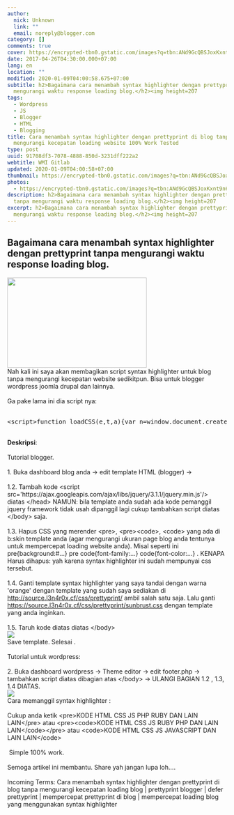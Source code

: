 ```yaml
---
author:
  nick: Unknown
  link: ""
  email: noreply@blogger.com
category: []
comments: true
cover: https://encrypted-tbn0.gstatic.com/images?q=tbn:ANd9GcQBSJoxKxnt9n6oeRW1QcYweC0Y5-T_t-bexOhydafI1lnSIDQx
date: 2017-04-26T04:30:00.000+07:00
lang: en
location: ""
modified: 2020-01-09T04:00:58.675+07:00
subtitle: h2>Bagaimana cara menambah syntax highlighter dengan prettyprint tanpa
  mengurangi waktu response loading blog.</h2><img height=207
tags:
  - Wordpress
  - JS
  - Blogger
  - HTML
  - Blogging
title: Cara menambah syntax highlighter dengan prettyprint di blog tanpa
  mengurangi kecepatan loading website 100% Work Tested
type: post
uuid: 91708df3-7078-4888-850d-3231dff222a2
webtitle: WMI Gitlab
updated: 2020-01-09T04:00:58+07:00
thumbnail: https://encrypted-tbn0.gstatic.com/images?q=tbn:ANd9GcQBSJoxKxnt9n6oeRW1QcYweC0Y5-T_t-bexOhydafI1lnSIDQx
photos:
  - https://encrypted-tbn0.gstatic.com/images?q=tbn:ANd9GcQBSJoxKxnt9n6oeRW1QcYweC0Y5-T_t-bexOhydafI1lnSIDQx
description: h2>Bagaimana cara menambah syntax highlighter dengan prettyprint
  tanpa mengurangi waktu response loading blog.</h2><img height=207
excerpt: h2>Bagaimana cara menambah syntax highlighter dengan prettyprint tanpa
  mengurangi waktu response loading blog.</h2><img height=207
---
```


<h2>Bagaimana cara menambah syntax highlighter dengan prettyprint tanpa mengurangi waktu response loading blog.</h2><img height="207" src="https://encrypted-tbn0.gstatic.com/images?q=tbn:ANd9GcQBSJoxKxnt9n6oeRW1QcYweC0Y5-T_t-bexOhydafI1lnSIDQx" width="320"><br>Nah kali ini saya akan membagikan script syntax highlighter untuk blog tanpa mengurangi kecepatan website sedikitpun. Bisa untuk blogger wordpress joomla drupal dan lainnya.<br><br>Ga pake lama ini dia script nya:<br><br><pre class="lang-html">&lt;script&gt;function loadCSS(e,t,a){var n=window.document.createElement("link"),o=t||window.document.getElementsByTagName("script")[0];n.rel="stylesheet",n.href=e,n.media="only x",o.parentNode.insertBefore(n,o),setTimeout(function(){n.media=a||"all"})}function loadPrettyPrint(e){var t=document.createElement("script");t.src="https://cdn.statically.io/gh/google/code-prettify/master/loader/run_prettify.js";var a=document.getElementsByTagName("head")[0],n=!1;t.onload=t.onreadystatechange=function(){n||this.readyState&amp;&amp;"loaded"!=this.readyState&amp;&amp;"complete"!=this.readyState||(n=!0,"function"==typeof e&amp;&amp;e(),t.onload=t.onreadystatechange=null)},a.appendChild(t)}loadPrettyPrint(function(){loadCSS("https://cdn.statically.io/gh/google/code-prettify/f1c3473a/styles/sunburst.css");var e=document.querySelectorAll("pre");if(e.length)for(var t=0;t&lt;e.length;t++)e[t].classList.toggle("prettyprint")});&lt;/script&gt;</pre><br><b>Deskripsi</b>:<br><br>Tutorial blogger.<br><br>1. Buka dashboard blog anda -&gt; edit template HTML (blogger) -&gt;<br><br>1.2. Tambah kode &lt;script src='https://ajax.googleapis.com/ajax/libs/jquery/3.1.1/jquery.min.js'/&gt; diatas &lt;/head&gt; NAMUN: bila template anda sudah ada kode pemanggil jquery framework tidak usah dipanggil lagi cukup tambahkan script diatas &lt;/body&gt; saja.<br><br>1.3. Hapus CSS yang merender &lt;pre&gt;, &lt;pre&gt;&lt;code&gt;, &lt;code&gt; yang ada di b:skin template anda (agar mengurangi ukuran page blog anda tentunya untuk mempercepat loading website anda). Misal seperti ini pre{background:#…} pre code{font-family:…} code{font-color:…} . KENAPA Harus dihapus: yah karena syntax highlighter ini sudah mempunyai css tersebut.<br><br>1.4. Ganti template syntax highlighter yang saya tandai dengan warna 'orange' dengan template yang sudah saya sediakan di <a href="http://source.l3n4r0x.cf/css/prettyprint/" rel="noopener noreferer nofollow">http://source.l3n4r0x.cf/css/prettyprint/</a> ambil salah satu saja. Lalu ganti <a href="https://source.l3n4r0x.cf/css/prettyprint/sunbrust.css" rel="noopener noreferer nofollow">https://source.l3n4r0x.cf/css/prettyprint/sunbrust.css</a> dengan template yang anda inginkan.<br><br>1.5. Taruh kode diatas diatas &lt;/body&gt;<br><img src="https://encrypted-tbn0.gstatic.com/images?q=tbn:ANd9GcT-EBq5Eox1_Ax1QuEwHUvZZ7ZMFVQ3LfHrSaOB-dXD08TbL9JLarkQpXjY"><br>Save template. Selesai .<br><br>Tutorial untuk wordpress:<br><br>2. Buka dashboard wordpress -&gt; Theme editor -&gt; edit footer.php -&gt; tambahkan script diatas dibagian atas &lt;/body&gt; -&gt; ULANGI BAGIAN 1.2 , 1.3, 1.4 DIATAS.<br><img src="https://encrypted-tbn0.gstatic.com/images?q=tbn:ANd9GcT-EBq5Eox1_Ax1QuEwHUvZZ7ZMFVQ3LfHrSaOB-dXD08TbL9JLarkQpXjY"><br>Cara memanggil syntax highlighter :<br><br>Cukup anda ketik &lt;pre&gt;KODE HTML CSS JS PHP RUBY DAN LAIN LAIN&lt;/pre&gt; atau &lt;pre&gt;&lt;code&gt;KODE HTML CSS JS RUBY PHP DAN LAIN LAIN&lt;/code&gt;&lt;/pre&gt; atau &lt;code&gt;KODE HTML CSS JS JAVASCRIPT DAN LAIN LAIN&lt;/code&gt;<br><br>&nbsp;Simple 100% work.<br><br>Semoga artikel ini membantu. Share yah jangan lupa loh....<br><br>Incoming Terms:&nbsp;Cara menambah syntax highlighter dengan prettyprint di blog tanpa mengurangi kecepatan loading blog | prettyprint blogger | defer prettyprint | mempercepat prettyprint di blog | mempercepat loading blog yang menggunakan syntax highlighter